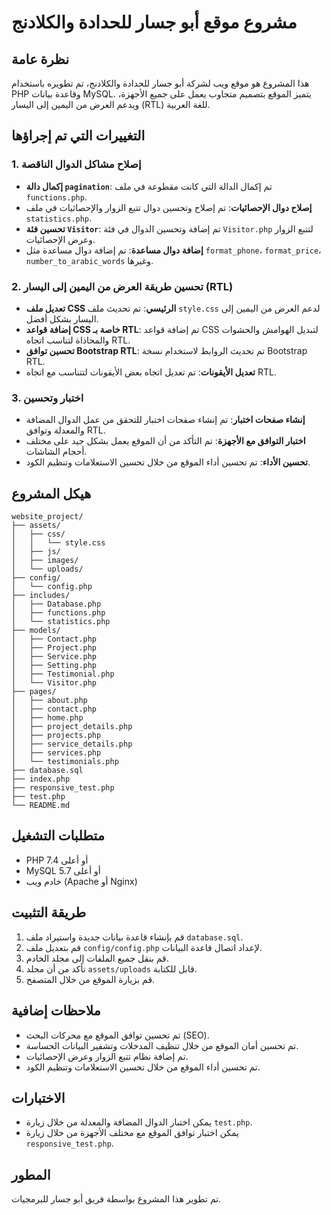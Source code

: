 # مشروع موقع أبو جسار للحدادة والكلادنج

## نظرة عامة

هذا المشروع هو موقع ويب لشركة أبو جسار للحدادة والكلادنج، تم تطويره باستخدام PHP وقاعدة بيانات MySQL. يتميز الموقع بتصميم متجاوب يعمل على جميع الأجهزة، ويدعم العرض من اليمين إلى اليسار (RTL) للغة العربية.

## التغييرات التي تم إجراؤها

### 1. إصلاح مشاكل الدوال الناقصة

- **إكمال دالة `pagination`**: تم إكمال الدالة التي كانت مقطوعة في ملف `functions.php`.
- **إصلاح دوال الإحصائيات**: تم إصلاح وتحسين دوال تتبع الزوار والإحصائيات في ملف `statistics.php`.
- **تحسين فئة `Visitor`**: تم إضافة وتحسين الدوال في فئة `Visitor.php` لتتبع الزوار وعرض الإحصائيات.
- **إضافة دوال مساعدة**: تم إضافة دوال مساعدة مثل `format_phone`، `format_price`، `number_to_arabic_words` وغيرها.

### 2. تحسين طريقة العرض من اليمين إلى اليسار (RTL)

- **تعديل ملف CSS الرئيسي**: تم تحديث ملف `style.css` لدعم العرض من اليمين إلى اليسار بشكل أفضل.
- **إضافة قواعد CSS خاصة بـ RTL**: تم إضافة قواعد CSS لتبديل الهوامش والحشوات والمحاذاة لتناسب اتجاه RTL.
- **تحسين توافق Bootstrap RTL**: تم تحديث الروابط لاستخدام نسخة Bootstrap RTL.
- **تعديل الأيقونات**: تم تعديل اتجاه بعض الأيقونات لتتناسب مع اتجاه RTL.

### 3. اختبار وتحسين

- **إنشاء صفحات اختبار**: تم إنشاء صفحات اختبار للتحقق من عمل الدوال المضافة والمعدلة وتوافق RTL.
- **اختبار التوافق مع الأجهزة**: تم التأكد من أن الموقع يعمل بشكل جيد على مختلف أحجام الشاشات.
- **تحسين الأداء**: تم تحسين أداء الموقع من خلال تحسين الاستعلامات وتنظيم الكود.

## هيكل المشروع

```
website_project/
├── assets/
│   ├── css/
│   │   └── style.css
│   ├── js/
│   ├── images/
│   └── uploads/
├── config/
│   └── config.php
├── includes/
│   ├── Database.php
│   ├── functions.php
│   └── statistics.php
├── models/
│   ├── Contact.php
│   ├── Project.php
│   ├── Service.php
│   ├── Setting.php
│   ├── Testimonial.php
│   └── Visitor.php
├── pages/
│   ├── about.php
│   ├── contact.php
│   ├── home.php
│   ├── project_details.php
│   ├── projects.php
│   ├── service_details.php
│   ├── services.php
│   └── testimonials.php
├── database.sql
├── index.php
├── responsive_test.php
├── test.php
└── README.md
```

## متطلبات التشغيل

- PHP 7.4 أو أعلى
- MySQL 5.7 أو أعلى
- خادم ويب (Apache أو Nginx)

## طريقة التثبيت

1. قم بإنشاء قاعدة بيانات جديدة واستيراد ملف `database.sql`.
2. قم بتعديل ملف `config/config.php` لإعداد اتصال قاعدة البيانات.
3. قم بنقل جميع الملفات إلى مجلد الخادم.
4. تأكد من أن مجلد `assets/uploads` قابل للكتابة.
5. قم بزيارة الموقع من خلال المتصفح.

## ملاحظات إضافية

- تم تحسين توافق الموقع مع محركات البحث (SEO).
- تم تحسين أمان الموقع من خلال تنظيف المدخلات وتشفير البيانات الحساسة.
- تم إضافة نظام تتبع الزوار وعرض الإحصائيات.
- تم تحسين أداء الموقع من خلال تحسين الاستعلامات وتنظيم الكود.

## الاختبارات

- يمكن اختبار الدوال المضافة والمعدلة من خلال زيارة `test.php`.
- يمكن اختبار توافق الموقع مع مختلف الأجهزة من خلال زيارة `responsive_test.php`.

## المطور

تم تطوير هذا المشروع بواسطة فريق أبو جسار للبرمجيات.

